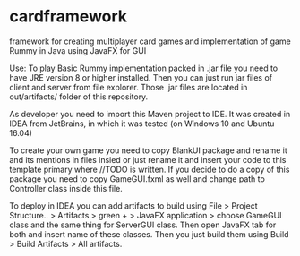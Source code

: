 # cardframework
framework for creating multiplayer card games and implementation of game Rummy in Java using JavaFX for GUI

Use:
To play Basic Rummy implementation packed in .jar file you need to have JRE version 8 or higher installed. Then you can just run jar files of client and server from file explorer. Those .jar files are located in out/artifacts/ folder of this repository.

As developer you need to import this Maven project to IDE. It was created in IDEA from JetBrains, in which it was tested (on Windows 10 and Ubuntu 16.04)

To create your own game you need to copy BlankUI package and rename it and its mentions in files insied or just rename it and insert your code to this template primary where //TODO is written. If you decide to do a copy of this package you need to copy GameGUI.fxml as well and change path to Controller class inside this file. 

To deploy in IDEA you can add artifacts to build using File > Project Structure.. > Artifacts > green + > JavaFX application > choose GameGUI class and the same thing for ServerGUI class. Then open JavaFX tab for both and insert name of these classes. Then you just build them using Build > Build Artifacts > All artifacts. 



